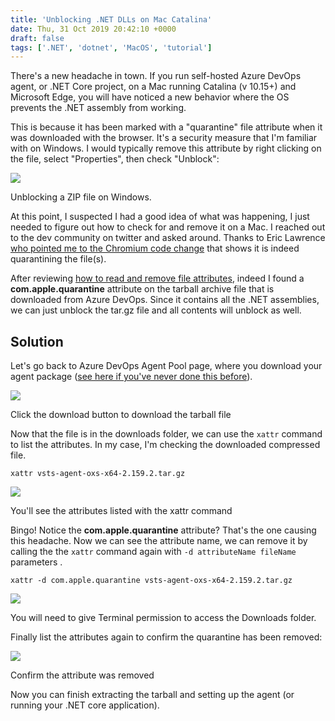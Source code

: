 ```yaml
---
title: 'Unblocking .NET DLLs on Mac Catalina'
date: Thu, 31 Oct 2019 20:42:10 +0000
draft: false
tags: ['.NET', 'dotnet', 'MacOS', 'tutorial']
---
```


There's a new headache in town. If you run self-hosted Azure DevOps agent, or .NET Core project, on a Mac running Catalina (v 10.15+) and Microsoft Edge, you will have noticed a new behavior where the OS prevents the .NET assembly from working.

This is because it has been marked with a "quarantine" file attribute when it was downloaded with the browser. It's a security measure that I'm familiar with on Windows. I would typically remove this attribute by right clicking on the file, select "Properties", then check "Unblock":

![](/dvlup-blog/wp-content/uploads/2019/10/image-5.png)

Unblocking a ZIP file on Windows.

At this point, I suspected I had a good idea of what was happening, I just needed to figure out how to check for and remove it on a Mac. I reached out to the dev community on twitter and asked around. Thanks to Eric Lawrence [who pointed me to the Chromium code change](https://twitter.com/ericlaw/status/1189655083354476544) that shows it is indeed quarantining the file(s).

After reviewing [how to read and remove file attributes](http://osxdaily.com/2018/05/03/view-remove-extended-attributes-file-mac/), indeed I found a **com.apple.quarantine** attribute on the tarball archive file that is downloaded from Azure DevOps. Since it contains all the .NET assemblies, we can just unblock the tar.gz file and all contents will unblock as well.

Solution
--------

Let's go back to Azure DevOps Agent Pool page, where you download your agent package ([see here if you've never done this before](https://docs.microsoft.com/en-us/azure/devops/pipelines/agents/v2-osx?view=azure-devops)).

![](/dvlup-blog/wp-content/uploads/2019/10/image-1-1024x725.png)

Click the download button to download the tarball file

Now that the file is in the downloads folder, we can use the `xattr` command to list the attributes. In my case, I'm checking the downloaded compressed file.

```
xattr vsts-agent-oxs-x64-2.159.2.tar.gz
```

![](/dvlup-blog/wp-content/uploads/2019/10/image-2.png)

You'll see the attributes listed with the xattr command

Bingo! Notice the **com.apple.quarantine** attribute? That's the one causing this headache. Now we can see the attribute name, we can remove it by calling the the `xattr` command again with `-d attributeName fileName` parameters .

```
xattr -d com.apple.quarantine vsts-agent-oxs-x64-2.159.2.tar.gz
```

![](/dvlup-blog/wp-content/uploads/2019/10/image-3.png)

You will need to give Terminal permission to access the Downloads folder.

Finally list the attributes again to confirm the quarantine has been removed:

![](/dvlup-blog/wp-content/uploads/2019/10/image-4.png)

Confirm the attribute was removed

Now you can finish extracting the tarball and setting up the agent (or running your .NET core application).